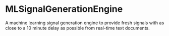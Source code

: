 # MLSignalGenerationEngine
A machine learning signal generation engine to provide fresh signals with as close to a 10 minute delay as possible from real-time text documents.
